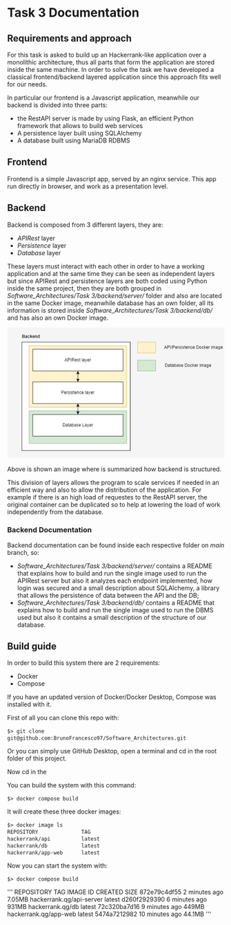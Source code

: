# Task 3 Documentation

## Requirements and approach
For this task is asked to build up an Hackerrank-like application over a monolithic architecture, thus all parts that form the application are stored inside the same machine.
In order to solve the task we have developed a classical frontend/backend layered application since this approach fits well for our needs. 

In particular our frontend is a Javascript application, meanwhile our backend is divided into three parts:
- the RestAPI server is made by using Flask, an efficient Python framework that allows to build web services
- A persistence layer built using SQLAlchemy
- A database built using MariaDB RDBMS

## Frontend
Frontend is a simple Javascript app, served by an nginx service.
This app run directly in browser, and work as a presentation level.

## Backend
Backend is composed from 3 different layers, they are:
- _APIRest_ layer
- _Persistence_ layer
- _Database_ layer

These layers must interact with each other in order to have a working application and at the same time they can be seen as independent layers but since APIRest and persistence layers are both coded using Python inside the same project, then they are both grouped in _Software_Architectures/Task 3/backend/server/_ folder and also are located in the same Docker image, meanwhile database has an own folder, all its information is stored inside _Software_Architectures/Task 3/backend/db/_ and has also an own Docker image.

![Alt Image text](/Task%203/img/backend.png?raw=true "Backend structure")

Above is shown an image where is summarized how backend is structured.

This division of layers allows the program to scale services if needed in an efficient way and also to allow the distribution of the application. For example if there is an high load of requestes to the RestAPI server, the original container can be duplicated so to help at lowering the load of work independently from the database.

### Backend Documentation
Backend documentation can be found inside each respective folder on _main_ branch, so:
- _Software_Architectures/Task 3/backend/server/_ contains a README that explains how to build and run the single image used to run the APIRest server but also it analyzes each endpoint implemented, how login was secured and a small description about SQLAlchemy, a library that allows the persistence of data between the API and the DB;
- _Software_Architectures/Task 3/backend/db/_ contains a README that explains how to build and run the single image used to run the DBMS used but also it contains a small description of the structure of our database.

## Build guide 
In order to build this system there are 2 requirements:
- Docker
- Compose

If you have an updated version of Docker/Docker Desktop, Compose was installed with it.

First of all you can clone this repo with:
```
$> git clone git@github.com:BrunoFrancesco97/Software_Architectures.git
```
Or you can simply use GitHub Desktop, open a terminal and cd in the root folder of this project.

Now cd in the

You can build the system with this command:

```
$> docker compose build
```

It will create these three docker images:
```
$> docker image ls
REPOSITORY              TAG
hackerrank/api          latest
hackerrank/db           latest
hackerrank/app-web      latest
```

Now you can start the system with:
```
$> docker compose build
```


'''
REPOSITORY                 TAG             IMAGE ID       CREATED          SIZE
<none>                     <none>          872e79c4df55   2 minutes ago    7.05MB
hackerrank.qg/api-server   latest          d260f2929390   6 minutes ago    931MB
hackerrank.qg/db           latest          72c320ba7d16   9 minutes ago    449MB
hackerrank.qg/app-web      latest          5474a7212982   10 minutes ago   44.1MB
'''
